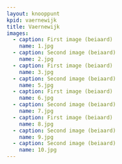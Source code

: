 ```yaml
---
layout: knooppunt
kpid: vaernewijk
title: Vaernewijk
images:
  - caption: First image (beiaard)
    name: 1.jpg
  - caption: Second image (beiaard)
    name: 2.jpg
  - caption: First image (beiaard)
    name: 3.jpg
  - caption: Second image (beiaard)
    name: 5.jpg
  - caption: First image (beiaard)
    name: 6.jpg
  - caption: Second image (beiaard)
    name: 7.jpg
  - caption: First image (beiaard)
    name: 8.jpg
  - caption: Second image (beiaard)
    name: 9.jpg
  - caption: Second image (beiaard)
    name: 10.jpg
---
```

